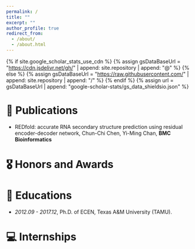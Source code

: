 ```yaml
---
permalink: /
title: ""
excerpt: ""
author_profile: true
redirect_from: 
  - /about/
  - /about.html
---
```


{% if site.google_scholar_stats_use_cdn %}
{% assign gsDataBaseUrl = "https://cdn.jsdelivr.net/gh/" | append: site.repository | append: "@" %}
{% else %}
{% assign gsDataBaseUrl = "https://raw.githubusercontent.com/" | append: site.repository | append: "/" %}
{% endif %}
{% assign url = gsDataBaseUrl | append: "google-scholar-stats/gs_data_shieldsio.json" %}

<span class='anchor' id='about-me'></span>





# 📝 Publications 
- REDfold: accurate RNA secondary structure prediction using residual encoder-decoder network, Chun-Chi Chen, Yi-Ming Chan, **BMC Bioinformatics**




# 🎖 Honors and Awards


# 📖 Educations
- *2012.09 - 2017.12*, Ph.D. of ECEN, Texas A&M University (TAMU). 


# 💻 Internships

